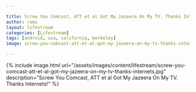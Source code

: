 ```yaml
---

title: Screw You Comcast, ATT et al Got My Jazeera On My TV. Thanks Internets!
author: rami
layout: lifestream 
categories: [Lifestream]
tags: [android, usa, california, berkeley]
image: screw-you-comcast-att-et-al-got-my-jazeera-on-my-tv-thanks-internets.jpg

---
```


{% include image.html url="/assets/images/content/lifestream/screw-you-comcast-att-et-al-got-my-jazeera-on-my-tv-thanks-internets.jpg" description="Screw You Comcast, ATT et al Got My Jazeera On My TV. Thanks Internets!" %}
